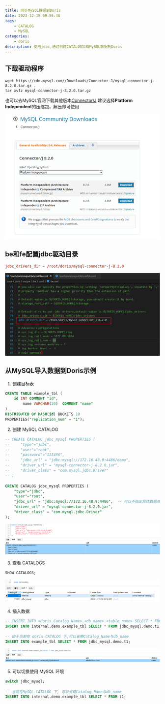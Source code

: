 ```yaml
---
title: 同步MySQL数据到Doris
date: 2023-12-15 09:56:48
tags:
    - CATALOG
    - MySQL
categories:
    - doris
description: 使用jdbc,通过创建CATALOG加载MySQL数据到Doris
---
```



## 下载驱动程序

``` shell
wget https://cdn.mysql.com//Downloads/Connector-J/mysql-connector-j-8.2.0.tar.gz .
tar xvfz mysql-connector-j-8.2.0.tar.gz
```

也可以去MySQL官网下载其他版本[Connector/J](https://dev.mysql.com/downloads/connector/j/)
建议选择**Platform Independent**的压缩包，解压即可使用

![Alt text](/images/同步MySQL数据到Doris/Connector_J.png)

## be和fe配置jdbc驱动目录

``` conf
jdbc_drivers_dir = /root/doris/mysql-connector-j-8.2.0
```

![Alt text](/images/同步MySQL数据到Doris/配置jdbc驱动目录.png)

## 从MySQL导入数据到Doris示例

1. 创建目标表

``` sql
CREATE TABLE example_tbl (
    id INT COMMENT "id",
		name VARCHAR(20)  COMMENT "name"
)
DISTRIBUTED BY HASH(id) BUCKETS 10
PROPERTIES("replication_num" = "1");
```

2. 创建 MySQL CATALOG

``` sql
-- CREATE CATALOG jdbc_mysql PROPERTIES (
--     "type"="jdbc",
--     "user"="root",
--     "password"="123456",
--     "jdbc_url" = "jdbc:mysql://172.16.48.9:4486/demo",
--     "driver_url" = "mysql-connector-j-8.2.0.jar",
--     "driver_class" = "com.mysql.jdbc.Driver"
-- )

CREATE CATALOG jdbc_mysql PROPERTIES (
    "type"="jdbc",
    "user"="root",
    "jdbc_url" = "jdbc:mysql://172.16.48.9:4486",  -- 可以不指定具体数据库
    "driver_url" = "mysql-connector-j-8.2.0.jar",
    "driver_class" = "com.mysql.jdbc.Driver"
);
```

![Alt text](/images/同步MySQL数据到Doris/CREATE_CATALOG.png)

3. 查看 CATALOGS

``` sql
SHOW CATALOGS;
```

![Alt text](/images/同步MySQL数据到Doris/SHOW_CATALOGS.png)


4. 插入数据

``` sql
-- INSERT INTO <doris_Catalog_Name>.<db_name>.<table_name> SELECT * FROM <mysql_Catalog_Name>.<db_name>.<table_name>;
INSERT INTO internal.demo.example_tbl SELECT * FROM jdbc_mysql.demo.t1;

-- 由于当前在 doris CATALOG 下,可以省略Catalog_Name与db_name
INSERT INTO example_tbl SELECT * FROM jdbc_mysql.demo.t1;
```

![Alt text](/images/同步MySQL数据到Doris/insert.png)

5. 可以切换使用 MySQL 环境

``` sql
switch jdbc_mysql;

-- 当前在MySQL CATALOG 下, 可以省略Catalog_Name与db_name
INSERT INTO internal.demo.example_tbl SELECT * FROM t1;
```